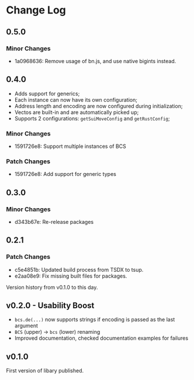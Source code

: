 # Change Log

## 0.5.0

### Minor Changes

- 1a0968636: Remove usage of bn.js, and use native bigints instead.

## 0.4.0

- Adds support for generics;
- Each instance can now have its own configuration;
- Address length and encoding are now configured during initialization;
- Vectos are built-in and are automatically picked up;
- Supports 2 configurations: `getSuiMoveConfig` and `getRustConfig`;

### Minor Changes

- 1591726e8: Support multiple instances of BCS

### Patch Changes

- 1591726e8: Add support for generic types

## 0.3.0

### Minor Changes

- d343b67e: Re-release packages

## 0.2.1

### Patch Changes

- c5e4851b: Updated build process from TSDX to tsup.
- e2aa08e9: Fix missing built files for packages.

Version history from v0.1.0 to this day.

## v0.2.0 - Usability Boost

- `bcs.de(...)` now supports strings if encoding is passed as the last argument
- `BCS` (upper) -> `bcs` (lower) renaming
- Improved documentation, checked documentation examples for failures

## v0.1.0

First version of libary published.

